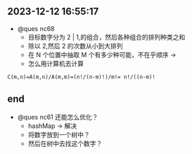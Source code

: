 ## 2023-12-12 16:55:17

- @ques nc68
  - 目标数字分为 2 | 1,的组合，然后各种组合的排列种类之和
  - 除以 2,然后 2 的次数从小到大排列
  - 在 N 个位置中抽取 M 个有多少种可能，不在乎顺序 ->
  - 怎么用计算机去计算

```txt
C(m,n)=A(m,n)/A(m,m)=(n!/(n-m)!)/m!= n!/((n-m)!
```

## end

- @ques nc61 还能怎么优化？
  - hashMap -> 解决
  - 将数字放到一个树中？
  - 然后在树中去找这个数字？
